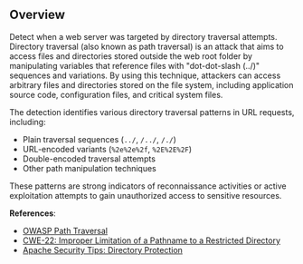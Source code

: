 ## Overview

Detect when a web server was targeted by directory traversal attempts. Directory traversal (also known as path traversal) is an attack that aims to access files and directories stored outside the web root folder by manipulating variables that reference files with "dot-dot-slash (../)" sequences and variations. By using this technique, attackers can access arbitrary files and directories stored on the file system, including application source code, configuration files, and critical system files.

The detection identifies various directory traversal patterns in URL requests, including:
- Plain traversal sequences (`../`, `/../`, `/./`)
- URL-encoded variants (`%2e%2e%2f`, `%2E%2E%2F`)
- Double-encoded traversal attempts
- Other path manipulation techniques

These patterns are strong indicators of reconnaissance activities or active exploitation attempts to gain unauthorized access to sensitive resources.

**References**:
- [OWASP Path Traversal](https://owasp.org/www-community/attacks/Path_Traversal)
- [CWE-22: Improper Limitation of a Pathname to a Restricted Directory](https://cwe.mitre.org/data/definitions/22.html)
- [Apache Security Tips: Directory Protection](https://httpd.apache.org/docs/2.4/misc/security_tips.html#directoryprotection)